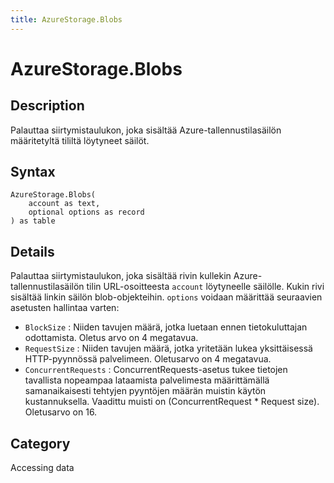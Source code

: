 ```yaml
---
title: AzureStorage.Blobs
---
```


# AzureStorage.Blobs


## Description

Palauttaa siirtymistaulukon, joka sisältää Azure-tallennustilasäilön määritetyltä tililtä löytyneet säilöt.


## Syntax

```powerquery
AzureStorage.Blobs(
    account as text,
    optional options as record
) as table
```


## Details

Palauttaa siirtymistaulukon, joka sisältää rivin kullekin Azure-tallennustilasäilön tilin URL-osoitteesta <code>account</code> löytyneelle säilölle. Kukin rivi sisältää linkin säilön blob-objekteihin. <code>options</code> voidaan määrittää seuraavien asetusten hallintaa varten:    <ul><li><code>BlockSize</code> : Niiden tavujen m&#228;&#228;r&#228;, jotka luetaan ennen tietokuluttajan odottamista. Oletus arvo on 4 megatavua.</li><li><code>RequestSize</code> : Niiden tavujen m&#228;&#228;r&#228;, jotka yritet&#228;&#228;n lukea yksitt&#228;isess&#228; HTTP-pyynn&#246;ss&#228; palvelimeen. Oletusarvo on 4 megatavua.</li><li><code>ConcurrentRequests</code> : ConcurrentRequests-asetus tukee tietojen tavallista nopeampaa lataamista palvelimesta m&#228;&#228;ritt&#228;m&#228;ll&#228; samanaikaisesti tehtyjen pyynt&#246;jen m&#228;&#228;r&#228;n muistin k&#228;yt&#246;n kustannuksella. Vaadittu muisti on (ConcurrentRequest \* Request size). Oletusarvo on 16.</li></ul>



## Category
Accessing data

